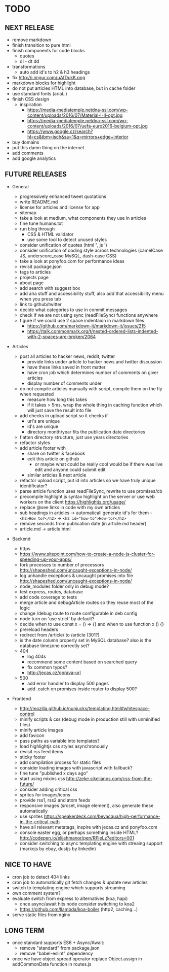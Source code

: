 # TODO

## NEXT RELEASE
- remove markdown
- finish transition to pure html
- finish components for code blocks
    - quotes
    - dl - dt dd
- transformations
    - auto add id's to h2 & h3 headings
- fix http://i.imgur.com/uAfDukK.png
- markdown blocks for highlight
- do not put articles HTML into database, but in cache folder
- use standard fonts (arial..)
- finish CSS design
    - inspiration
        - https://media-mediatemple.netdna-ssl.com/wp-content/uploads/2016/07/Material-I-II-opt.jpg
        - https://media-mediatemple.netdna-ssl.com/wp-content/uploads/2016/07/uefa-euro2016-belgium-opt.jpg
        - https://www.google.cz/search?hl=cs&tbm=isch&sa=1&q=mirrors+edge+interior
- buy domains
- put this damn thing on the internet
- add comments
- add google analytics

## FUTURE RELEASES
- General
    - progressively enhanced tweet quotations
    - write README.md
    - license for articles and license for app
    - sitemap
    - take a look at medium, what components they use in articles
    - fine tune humans.txt
    - run blog through
        - CSS & HTML validator
        - use some tool to detect unused styles
    - consider unification of quotes (html ", js ')
    - consider unification of coding style across technologies (camelCase JS, underscore_case MySQL, dash-case CSS)
    - take a look at ponyfoo.com for performance ideas
    - revisit package.json
    - tags to articles
    - projects page
    - about page
    - add search with suggest box
    - add aria stuff and accessibility stuff, also add that accessibility menu when you press tab
    - link to github/twitter
    - decide what categories to use in commit messages
    - check if we are not using sync (readFileSync) functions anywhere
    - figure if we could use 2 space indentaion in markdown files
        - https://github.com/markdown-it/markdown-it/issues/215
        - https://talk.commonmark.org/t/nested-ordered-lists-indented-with-2-spaces-are-broken/2064

- Articles
    - post all articles to hacker news, reddit, twitter
        - provide links under article to hacker news and twitter discussion
        - have these links saved in front matter
        - have cron job which determines number of comments on giver articles
        - display number of comments under
    - do not compile articles manually with script, compile them on the fly when requested
        - measure how long this takes
        - if it takes > 5ms, wrap the whole thing in caching function which will just save the result into file
    - add checks in upload script so it checks if
        - url's are unique
        - id's are unique
        - directory month/year fits the publication date directories
    - flatten directory structure, just use years directories
    - refactor styles
    - add article footer with
        - share on twitter & facebook
        - edit this article on github
            - or maybe what could be really cool would be if there was live edit and anyone could submit edit
        - similar articles & next article
    - refactor upload script, put id into articles so we have truly unique identificator?
    - parse article function uses readFileSync, rewrite to use promises/cb
    - precompile highlight js syntax highlight on the server or use web workers on the client https://highlightjs.org/usage/
    - replace @see links in code with my own articles
    - sub headings in articles -> automaticall generate id's for them - `<h2>How to?</h2>` -> `<h2 id="how-to">How-to?</h2>`
    - remove seconds from publication date (in article.md header)
    - article.md -> article.html

- Backend
    - https
    - https://www.sitepoint.com/how-to-create-a-node-js-cluster-for-speeding-up-your-apps/
    - fork processes to number of processors http://shapeshed.com/uncaught-exceptions-in-node/
    - log unhandle exceptions & uncaught promises into file http://shapeshed.com/uncaught-exceptions-in-node/
    - node_modules folder only in debug mode?
    - test express, routes, database
    - add code coverage to tests
    - merge article and debugArticle routes so they reuse most of the logic
    - change /debug route to route configurable in deb config
    - node turn on 'use strict' by default?
    - decide when to use const x = () => {} and when to use function x () {}
    - prereload headers
    - redirect from /article/ to /article (301?)
    - is the date column properly set in MySQL database? also is the database timezone correctly set?
    - 404
        - log 404s
        - recommend some content based on searched query
        - fix common typos?
        - http://jecas.cz/oprava-url
    - 500
        - add error handler to display 500 pages
        - add .catch on promises inside router to display 500?

- Frontend
    - http://mozilla.github.io/nunjucks/templating.html#whitespace-control
    - minify scripts & css (debug mode in production still with unminified files)
    - minify article images
    - add favicon
    - pass paths as variable into templates?
    - load highlightjs css styles asynchronously
    - revisit rss feed items
    - sticky footer
    - add compilation process for static files
    - consider loading images with javascript with <noscript> fallback?
    - fine tune "published x days ago"
    - start using mixins css http://zeke.sikelianos.com/css-from-the-future/
    - consider adding critical css
    - sprites for images/icons
    - provide rss1, rss2 and atom feeds
    - responsive images (srcset, image element), also generate these automatically
    - use sprites https://speakerdeck.com/bevacqua/high-performance-in-the-critical-path
    - have all relevant metatags, inspire with jecas.cz and ponyfoo.com
    - console easter egg, or perhaps something inside HTML? http://codepen.io/elijahmanor/pen/RPjeLz?editors=001
    - consider switching to async templating engine with streaing support (markojs by ebay, dustjs by linkedin)

## NICE TO HAVE
- cron job to detect 404 links
- cron job to automatically git fetch changes & update new articles
- switch to templating engine which supports streaming
- own comment system?
- evaluate switch from express to alternatives (koa, hapi)
    - once async/await hits node consider switching to koa2
    - https://github.com/llambda/koa-boiler (http2, caching...)
- serve static files from nginx

## LONG TERM
- once standard supports ES6 + Async/Await:
    - remove "standard" from package.json
    - remove "babel-eslint" dependency
- once we have object spread operator replace Object.assign in addCommonData function in routes.js

